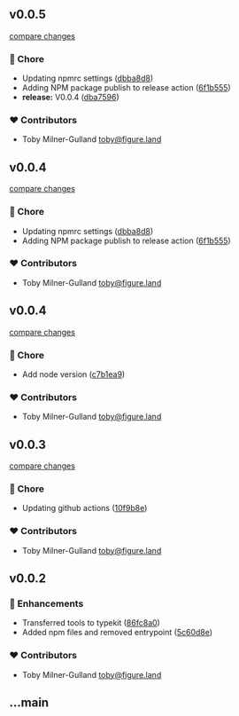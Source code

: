
## v0.0.5

[compare changes](https://github.com/figureland/typekit/compare/v0.0.4...v0.0.5)

### 🏡 Chore

- Updating npmrc settings ([dbba8d8](https://github.com/figureland/typekit/commit/dbba8d8))
- Adding NPM package publish to release action ([6f1b555](https://github.com/figureland/typekit/commit/6f1b555))
- **release:** V0.0.4 ([dba7596](https://github.com/figureland/typekit/commit/dba7596))

### ❤️ Contributors

- Toby Milner-Gulland <toby@figure.land>

## v0.0.4

[compare changes](https://github.com/figureland/typekit/compare/v0.0.4...v0.0.4)

### 🏡 Chore

- Updating npmrc settings ([dbba8d8](https://github.com/figureland/typekit/commit/dbba8d8))
- Adding NPM package publish to release action ([6f1b555](https://github.com/figureland/typekit/commit/6f1b555))

### ❤️ Contributors

- Toby Milner-Gulland <toby@figure.land>

## v0.0.4

[compare changes](https://github.com/figureland/typekit/compare/v0.0.3...v0.0.4)

### 🏡 Chore

- Add node version ([c7b1ea9](https://github.com/figureland/typekit/commit/c7b1ea9))

### ❤️ Contributors

- Toby Milner-Gulland <toby@figure.land>

## v0.0.3

[compare changes](https://github.com/figureland/typekit/compare/v0.0.2...v0.0.3)

### 🏡 Chore

- Updating github actions ([10f9b8e](https://github.com/figureland/typekit/commit/10f9b8e))

### ❤️ Contributors

- Toby Milner-Gulland <toby@figure.land>

## v0.0.2


### 🚀 Enhancements

- Transferred tools to typekit ([86fc8a0](https://github.com/figureland/typekit/commit/86fc8a0))
- Added npm files and removed entrypoint ([5c60d8e](https://github.com/figureland/typekit/commit/5c60d8e))

### ❤️ Contributors

- Toby Milner-Gulland <toby@figure.land>

## ...main

